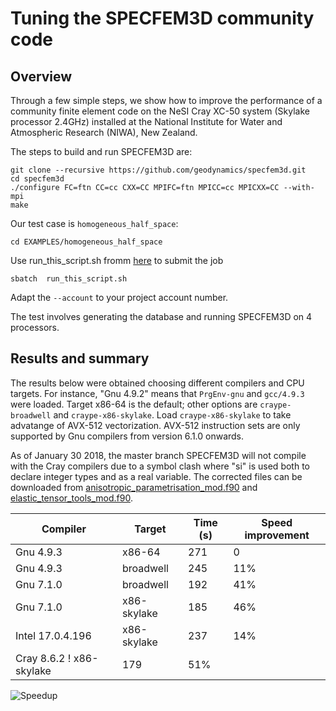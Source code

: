 # Tuning the SPECFEM3D community code


## Overview 

Through a few simple steps, we show how to improve the performance of a community finite element code on the NeSI Cray XC-50 system (Skylake processor 2.4GHz) installed at the National Institute for Water and Atmospheric Research (NIWA), New Zealand. 

The steps to build and run SPECFEM3D are:
```
git clone --recursive https://github.com/geodynamics/specfem3d.git
cd specfem3d
./configure FC=ftn CC=cc CXX=CC MPIFC=ftn MPICC=cc MPICXX=CC --with-mpi 
make
```

Our test case is ```homogeneous_half_space```:
```
cd EXAMPLES/homogeneous_half_space
```
Use run_this_script.sh fromm [here](run_this_script.sh) to submit the job 
```
sbatch  run_this_script.sh
```
Adapt the ```--account``` to your project account number.

The test involves generating the database and running SPECFEM3D on 4 processors.


## Results and summary

The results below were obtained choosing different compilers and CPU targets. For instance, "Gnu 4.9.2" means that ```PrgEnv-gnu``` and ```gcc/4.9.3``` were loaded. Target x86-64 is the default; other options are ```craype-broadwell``` and ```craype-x86-skylake```. Load ```craype-x86-skylake``` to take advatange of AVX-512 vectorization. AVX-512 instruction sets are only supported by Gnu compilers from version 6.1.0 onwards. 

As of January 30 2018, the master branch SPECFEM3D will not compile with the Cray compilers due to a symbol clash where "si" is used both to declare integer types and as a real variable. The corrected files can be downloaded from [anisotropic_parametrisation_mod.f90](anisotropic_parametrisation_mod.f90) and [elastic_tensor_tools_mod.f90](elastic_tensor_tools_mod.f90).



| Compiler         | Target      | Time (s) |  Speed improvement |
|------------------|-------------|----------|---------|
| Gnu 4.9.3        | x86-64      | 271      |   0     |
| Gnu 4.9.3        | broadwell   | 245      |  11%    |
| Gnu 7.1.0        | broadwell   | 192      |  41%    |
| Gnu 7.1.0        | x86-skylake | 185      |  46%    |
| Intel 17.0.4.196 | x86-skylake | 237      |  14%    |
| Cray 8.6.2       ! x86-skylake | 179      |  51%    |


![Speedup](001-cray-env-speedup-ap.png)




